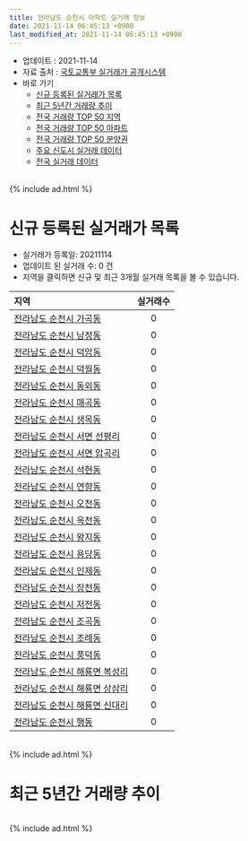 ```yaml
---
title: 전라남도 순천시 아파트 실거래 정보
date: 2021-11-14 06:45:13 +0900
last_modified_at: 2021-11-14 06:45:13 +0900
---
```


* 업데이트 : 2021-11-14
* 자료 출처 : [국토교통부 실거래가 공개시스템](http://rt.molit.go.kr)
* 바로 가기
    * [신규 등록된 실거래가 목록](#신규-등록된-실거래가-목록)
    * [최근 5년간 거래량 추이](#최근-5년간-거래량-추이)
    * [전국 거래량 TOP 50 지역](https://inasie.github.io/apt-trade-info/최근-3개월-전국에서-가장-거래가-많이-발생한-지역)
    * [전국 거래량 TOP 50 아파트](https://inasie.github.io/apt-trade-info/최근-3개월-전국에서-가장-거래가-많이-발생한-아파트)
    * [전국 거래량 TOP 50 분양권](https://inasie.github.io/apt-trade-info/최근-3개월-전국에서-가장-거래가-많이-발생한-분양권)
    * [주요 신도시 실거래 데이터](https://inasie.github.io/apt-trade-info/주요-신도시)
    * [전국 실거래 데이터](https://inasie.github.io/apt-trade-info/전국)

<br>
{% include ad.html %}
<br>

# 신규 등록된 실거래가 목록
* 실거래가 등록일: 20211114
* 업데이트 된 실거래 수: 0 건
* 지역을 클릭하면 신규 및 최근 3개월 실거래 목록을 볼 수 있습니다.


|지역|실거래수|
|:---|:---:|
|[전라남도 순천시 가곡동](https://inasie.github.io/apt-trade-info/전라남도-순천시-가곡동)|0|
|[전라남도 순천시 남정동](https://inasie.github.io/apt-trade-info/전라남도-순천시-남정동)|0|
|[전라남도 순천시 덕암동](https://inasie.github.io/apt-trade-info/전라남도-순천시-덕암동)|0|
|[전라남도 순천시 덕월동](https://inasie.github.io/apt-trade-info/전라남도-순천시-덕월동)|0|
|[전라남도 순천시 동외동](https://inasie.github.io/apt-trade-info/전라남도-순천시-동외동)|0|
|[전라남도 순천시 매곡동](https://inasie.github.io/apt-trade-info/전라남도-순천시-매곡동)|0|
|[전라남도 순천시 생목동](https://inasie.github.io/apt-trade-info/전라남도-순천시-생목동)|0|
|[전라남도 순천시 서면 선평리](https://inasie.github.io/apt-trade-info/전라남도-순천시-서면-선평리)|0|
|[전라남도 순천시 서면 압곡리](https://inasie.github.io/apt-trade-info/전라남도-순천시-서면-압곡리)|0|
|[전라남도 순천시 석현동](https://inasie.github.io/apt-trade-info/전라남도-순천시-석현동)|0|
|[전라남도 순천시 연향동](https://inasie.github.io/apt-trade-info/전라남도-순천시-연향동)|0|
|[전라남도 순천시 오천동](https://inasie.github.io/apt-trade-info/전라남도-순천시-오천동)|0|
|[전라남도 순천시 옥천동](https://inasie.github.io/apt-trade-info/전라남도-순천시-옥천동)|0|
|[전라남도 순천시 왕지동](https://inasie.github.io/apt-trade-info/전라남도-순천시-왕지동)|0|
|[전라남도 순천시 용당동](https://inasie.github.io/apt-trade-info/전라남도-순천시-용당동)|0|
|[전라남도 순천시 인제동](https://inasie.github.io/apt-trade-info/전라남도-순천시-인제동)|0|
|[전라남도 순천시 장천동](https://inasie.github.io/apt-trade-info/전라남도-순천시-장천동)|0|
|[전라남도 순천시 저전동](https://inasie.github.io/apt-trade-info/전라남도-순천시-저전동)|0|
|[전라남도 순천시 조곡동](https://inasie.github.io/apt-trade-info/전라남도-순천시-조곡동)|0|
|[전라남도 순천시 조례동](https://inasie.github.io/apt-trade-info/전라남도-순천시-조례동)|0|
|[전라남도 순천시 풍덕동](https://inasie.github.io/apt-trade-info/전라남도-순천시-풍덕동)|0|
|[전라남도 순천시 해룡면 복성리](https://inasie.github.io/apt-trade-info/전라남도-순천시-해룡면-복성리)|0|
|[전라남도 순천시 해룡면 상삼리](https://inasie.github.io/apt-trade-info/전라남도-순천시-해룡면-상삼리)|0|
|[전라남도 순천시 해룡면 신대리](https://inasie.github.io/apt-trade-info/전라남도-순천시-해룡면-신대리)|0|
|[전라남도 순천시 행동](https://inasie.github.io/apt-trade-info/전라남도-순천시-행동)|0|


<br>
{% include ad.html %}
<br>

# 최근 5년간 거래량 추이


<div style="width:100%;">
    <canvas id="deal_progress" height="200"></canvas>
</div>

<script>
new Chart(document.getElementById("deal_progress"), {
    type: 'line',
    data: {
        labels: ['201611','201612','201701','201702','201703','201704','201705','201706','201707','201708','201709','201710','201711','201712','201801','201802','201803','201804','201805','201806','201807','201808','201809','201810','201811','201812','201901','201902','201903','201904','201905','201906','201907','201908','201909','201910','201911','201912','202001','202002','202003','202004','202005','202006','202007','202008','202009','202010','202011','202012','202101','202102','202103','202104','202105','202106','202107','202108','202109','202110','202111'],
        datasets: [{
            label: '매매',
            pointRadius: 1,
            data: [366, 350, 306, 382, 394, 356, 339, 323, 339, 288, 333, 274, 310, 296, 556, 421, 647, 405, 509, 459, 344, 451, 440, 499, 417, 343, 392, 358, 451, 425, 416, 410, 543, 853, 583, 456, 403, 457, 467, 661, 463, 522, 894, 793, 738, 437, 401, 544, 602, 689, 367, 339, 497, 828, 708, 451, 427, 488, 330, 350, 64],
            borderColor: "rgba(255, 201, 14, 1)",
            backgroundColor: "rgba(255, 201, 14, 0.5)",
            fill: false,
            lineTension: 0
        },{
            label: '전월세',
            pointRadius: 1,
            data: [358, 383, 383, 441, 362, 361, 313, 409, 290, 283, 313, 279, 341, 279, 326, 317, 440, 311, 261, 469, 332, 316, 262, 340, 291, 301, 395, 690, 334, 292, 601, 465, 295, 338, 374, 374, 353, 343, 335, 480, 316, 314, 461, 825, 432, 338, 343, 323, 354, 396, 356, 689, 349, 637, 863, 527, 438, 373, 338, 299, 115],
            borderColor: "rgba(0, 141, 185, 1)",
            backgroundColor: "rgba(0, 141, 185, 0.5)",
            fill: false,
            lineTension: 0
        }
        ]
    },
    options: {
        responsive: true,
        title: {
            display: false
        },
        tooltips: {
            mode: 'index',
            intersect: false
        },
        hover: {
            mode: 'nearest',
            intersect: true
        },
        scales: {
            xAxes: [{
                display: true,
                scaleLabel: {
                    display: true,
                    labelString: '년/월'
                }
            }],
            yAxes: [{
                display: true,
                ticks: {
                    suggestedMin: 0,
                },
                scaleLabel: {
                    display: true,
                    labelString: '실거래 수'
                }
            }]
        }
    }
});

</script>


<br>
{% include ad.html %}
<br>

